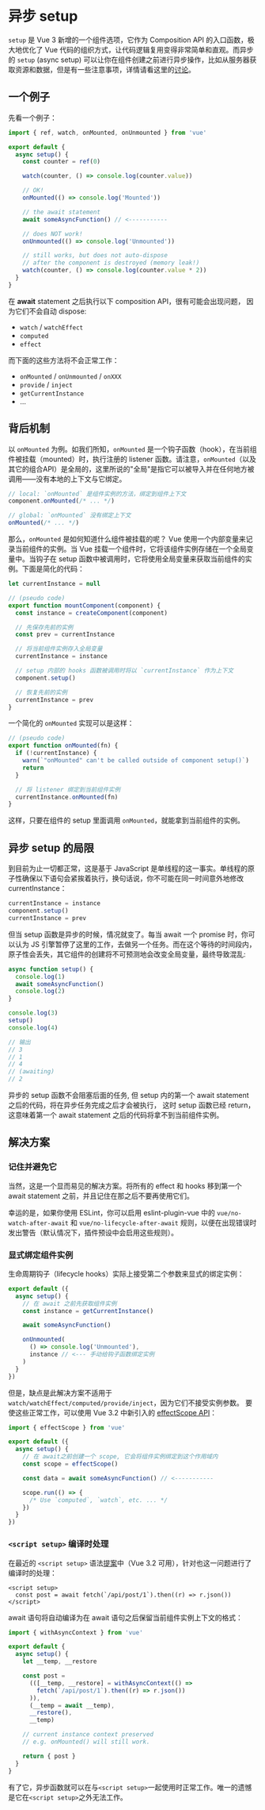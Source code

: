 # 异步 setup
<PubDate date="2021/09/21"/>

`setup` 是 Vue 3 新增的一个组件选项，它作为 Composition API 的入口函数，极大地优化了 Vue 代码的组织方式，让代码逻辑复用变得非常简单和直观。而异步的 `setup` (async setup) 可以让你在组件创建之前进行异步操作，比如从服务器获取资源和数据，但是有一些注意事项，详情请看这里的[讨论](https://github.com/vuejs/rfcs/discussions/234)。

## 一个例子
先看一个例子：
```js
import { ref, watch, onMounted, onUnmounted } from 'vue'

export default {
  async setup() {
    const counter = ref(0)

    watch(counter, () => console.log(counter.value))

    // OK!
    onMounted(() => console.log('Mounted'))

    // the await statement
    await someAsyncFunction() // <-----------

    // does NOT work!
    onUnmounted(() => console.log('Unmounted'))

    // still works, but does not auto-dispose
    // after the component is destroyed (memory leak!)
    watch(counter, () => console.log(counter.value * 2))
  }
}
```
在 **await** statement 之后执行以下 composition API，很有可能会出现问题， 因为它们不会自动 dispose:
- `watch` / `watchEffect`
- `computed`
- `effect`

而下面的这些方法将不会正常工作：
- `onMounted` / `onUnmounted` / `onXXX`
- `provide` / `inject`
- `getCurrentInstance`
- ...

## 背后机制
以 `onMounted` 为例。如我们所知，`onMounted` 是一个钩子函数（hook），在当前组件被挂载（mounted）时，执行注册的 listener 函数。请注意，`onMounted`（以及其它的组合API）是全局的，这里所说的"全局"是指它可以被导入并在任何地方被调用——没有本地的上下文与它绑定。
```js
// local: `onMounted` 是组件实例的方法，绑定到组件上下文
component.onMounted(/* ... */)

// global: `onMounted` 没有绑定上下文
onMounted(/* ... */)
```

那么，`onMounted` 是如何知道什么组件被挂载的呢？ Vue 使用一个内部变量来记录当前组件的实例。当 Vue 挂载一个组件时，它将该组件实例存储在一个全局变量中。当钩子在 setup 函数中被调用时，它将使用全局变量来获取当前组件的实例。下面是简化的代码：
```js
let currentInstance = null

// (pseudo code)
export function mountComponent(component) {
  const instance = createComponent(component)

  // 先保存先前的实例
  const prev = currentInstance

  // 将当前组件实例存入全局变量
  currentInstance = instance

  // setup 内部的 hooks 函数被调用时将以 `currentInstance` 作为上下文
  component.setup()

  // 恢复先前的实例
  currentInstance = prev
}
```
一个简化的 `onMounted` 实现可以是这样：
```js
// (pseudo code)
export function onMounted(fn) {
  if (!currentInstance) {
    warn(`"onMounted" can't be called outside of component setup()`)
    return
  }

  // 将 listener 绑定到当前组件实例
  currentInstance.onMounted(fn)
}
```
这样，只要在组件的 setup 里面调用 `onMounted`，就能拿到当前组件的实例。


## 异步 setup 的局限
到目前为止一切都正常，这是基于 JavaScript 是单线程的这一事实。单线程的原子性确保以下语句会紧挨着执行，换句话说，你不可能在同一时间意外地修改 currentInstance：
```js
currentInstance = instance
component.setup()
currentInstance = prev
```
但当 setup 函数是异步的时候，情况就变了。每当 await 一个 promise 时，你可以认为 JS 引擎暂停了这里的工作，去做另一个任务。而在这个等待的时间段内，原子性会丢失，其它组件的创建将不可预测地会改变全局变量，最终导致混乱:


```js
async function setup() {
  console.log(1)
  await someAsyncFunction()
  console.log(2)
}

console.log(3)
setup()
console.log(4)

// 输出
// 3
// 1
// 4
// (awaiting)
// 2
```
异步的 setup 函数不会阻塞后面的任务, 但 setup 内的第一个 await statement 之后的代码，将在异步任务完成之后才会被执行， 这时 setup 函数已经 return，这意味着第一个 await statement 之后的代码将拿不到当前组件实例。

## 解决方案
### 记住并避免它
当然，这是一个显而易见的解决方案。将所有的 effect 和 hooks 移到第一个 await statement 之前，并且记住在那之后不要再使用它们。

幸运的是，如果你使用 ESLint，你可以启用 eslint-plugin-vue 中的 `vue/no-watch-after-await` 和 `vue/no-lifecycle-after-await` 规则，以便在出现错误时发出警告（默认情况下，插件预设中会启用这些规则）。

### 显式绑定组件实例
生命周期钩子（lifecycle hooks）实际上接受第二个参数来显式的绑定实例：
```js
export default ({
  async setup() {
    // 在 await 之前先获取组件实例
    const instance = getCurrentInstance()

    await someAsyncFunction()

    onUnmounted(
      () => console.log('Unmounted'),
      instance // <--- 手动给钩子函数绑定实例
    )
  }
})
```

但是，缺点是此解决方案不适用于 `watch/watchEffect/computed/provide/inject`，因为它们不接受实例参数。
要使这些正常工作，可以使用 Vue 3.2 中新引入的 [effectScope API](https://github.com/vuejs/rfcs/blob/master/active-rfcs/0041-reactivity-effect-scope.md)：
```js
import { effectScope } from 'vue'

export default ({
  async setup() {
    // 在 await之前创建一个 scope, 它会将组件实例绑定到这个作用域内
    const scope = effectScope()

    const data = await someAsyncFunction() // <-----------

    scope.run(() => {
      /* Use `computed`, `watch`, etc. ... */
    })
  }
})
```
### `<script setup>` 编译时处理
在最近的 `<script setup>` 语法[提案](https://github.com/vuejs/rfcs/blob/master/active-rfcs/0040-script-setup.md#top-level-await)中（Vue 3.2 可用），针对也这一问题进行了编译时的处理：
```
<script setup>
  const post = await fetch(`/api/post/1`).then((r) => r.json())
</script>
```
await 语句将自动编译为在 await 语句之后保留当前组件实例上下文的格式：
```js
import { withAsyncContext } from 'vue'

export default {
  async setup() {
    let __temp, __restore

    const post =
      (([__temp, __restore] = withAsyncContext(() =>
        fetch(`/api/post/1`).then((r) => r.json())
      )),
      (__temp = await __temp),
      __restore(),
      __temp)

    // current instance context preserved
    // e.g. onMounted() will still work.

    return { post }
  }
}

```
有了它，异步函数就可以在与`<script setup>`一起使用时正常工作。唯一的遗憾是它在`<script setup>`之外无法工作。
